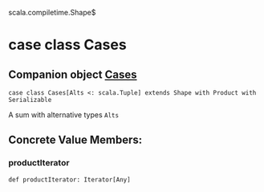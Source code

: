 scala.compiletime.Shape$
# case class Cases

## Companion object <a href="./Cases$.md">Cases</a>

<pre><code class="language-scala" >case class Cases[Alts <: scala.Tuple] extends Shape with Product with Serializable</pre></code>
A sum with alternative types `Alts`

## Concrete Value Members:
### productIterator
<pre><code class="language-scala" >def productIterator: Iterator[Any]</pre></code>

